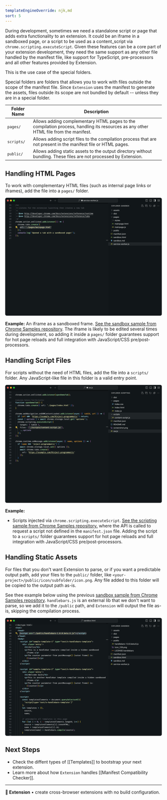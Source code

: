 ```yaml
---
templateEngineOverride: njk,md
sort: 5
---
```


During development, sometimes we need a standalone script or page that adds extra functionality to an extension. It could be an iframe in a sandboxed page, or a script to be used as a content_script via `chrome.scripting.executeScript`. Given these features can be a core part of your extension development, they need the same support as any other file handled by the manifest file, like support for TypeScript, pre-processors and all other features provided by Extension.

This is the use case of the special folders.

Special folders are folders that allows you to work with files outside the scope of the manifest file. Since `Extension` uses the manifest to generate the assets, files outside its scope are not bundled by default -- unless they are in a special folder.

| Folder Name | Description |
|-------------|-------------|
| `pages/`    | Allows adding complementary HTML pages to the compilation process, handling its resources as any other HTML file from the manifest. |
| `scripts/`  | Allows adding script files to the compilation process that are not present in the manifest file or HTML pages.                      |
| `public/`   | Allows adding static assets to the output directory without bundling. These files are not processed by Extension.            |

## Handling HTML Pages

To work with complementary HTML files (such as internal page links or iframes), add the file into a `pages/` folder.

![Pages Folder](./assets/pages-folder2.png)

**Example:** 
An iframe as a sandboxed frame. [See the sandbox sample from Chrome Samples repository](https://github.com/GoogleChrome/chrome-extensions-samples/tree/main/api-samples/sandbox/sandbox). The iframe is likely to be edited several times during development, so adding it inside a `pages/` folder guarantees support for hot page reloads and full integration with JavaScript/CSS pre/post-processors.

## Handling Script Files

For scripts without the need of HTML files, add the file into a `scripts/` folder. Any JavaScript-like file in this folder is a valid entry point.

![Scripts Folder](./assets/scripts-folder.png)

**Example:** 
* Scripts injected via <code>chrome.scripting.executeScript</code>. [See the scripting sample from Chrome Samples repository.](https://github.com/GoogleChrome/chrome-extensions-samples/tree/main/api-samples/scripting) where the API is called to request a script not defined in the `manifest.json` file. Adding the script to a `scripts/` folder guarantees support for hot page reloads and full integration with JavaScript/CSS pre/post-processors.

## Handling Static Assets

For files that you don't want Extension to parse, or if you want a predictable output path, add your files to the `public/` folder, like `<your-project>/public/icon/subfolder/icon.png`. Any file added to this folder will be copied to the output path as-is. 

See thee example below using the previous [sandbox sample from Chrome Samples repository](https://github.com/GoogleChrome/chrome-extensions-samples/tree/main/api-samples/sandbox/sandbox). `handlebars.js` is an external lib that we don't want to parse, so we add it to the `/public` path, and `Extension` will output the file as-is, skipping the compilation process.

![Public Folder](./assets/public-folder.png)

## Next Steps

- Check the diffent types of [[Templates]] to bootstrap your next extension.
- Learn more about how `Extension` handles [[Manifest Compatibility Checker]].

---

**🧩 Extension** • create cross-browser extensions with no build configuration.